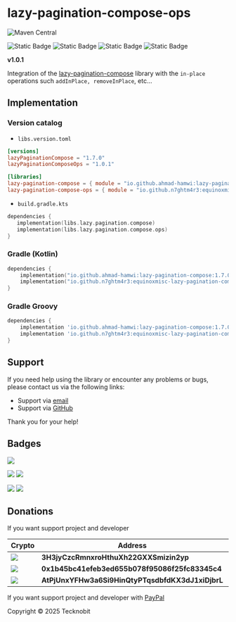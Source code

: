 # lazy-pagination-compose-ops

![Maven Central](https://img.shields.io/maven-central/v/io.github.n7ghtm4r3/equinoxmisc-lazy-pagination-compose-ops.svg?label=Maven%20Central)

![Static Badge](https://img.shields.io/badge/android-4280511051?link=https%3A%2F%2Fplay.google.com%2Fstore%2Fapps%2Fdetails%3Fid%3Dcom.tecknobit.ametista)
![Static Badge](https://img.shields.io/badge/ios-445E91?link=https%3A%2F%2Fimg.shields.io%2Fbadge%2Fandroid-4280511051)
![Static Badge](https://img.shields.io/badge/desktop-006874?link=https%3A%2F%2Fimg.shields.io%2Fbadge%2Fandroid-4280511051)
![Static Badge](https://img.shields.io/badge/wasmjs-834C74?link=https%3A%2F%2Fimg.shields.io%2Fbadge%2Fandroid-4280511051)

**v1.0.1**

Integration of the [lazy-pagination-compose](https://github.com/Ahmad-Hamwi/lazy-pagination-compose) library with the
`in-place`
operations such `addInPlace, removeInPlace`, etc...

## Implementation

### Version catalog

- `libs.version.toml`

```toml
[versions]
lazyPaginationCompose = "1.7.0"
lazyPaginationComposeOps = "1.0.1"

[libraries]
lazy-pagination-compose = { module = "io.github.ahmad-hamwi:lazy-pagination-compose", version.ref = "lazyPaginationCompose" }
lazy-pagination-compose-ops = { module = "io.github.n7ghtm4r3:equinoxmisc-lazy-pagination-compose-ops", version.ref = "lazyPaginationComposeOps" }
```

- `build.gradle.kts`

 ```kotlin
dependencies {
    implementation(libs.lazy.pagination.compose)
    implementation(libs.lazy.pagination.compose.ops)
}
```

### Gradle (Kotlin)

```kotlin
dependencies {
    implementation("io.github.ahmad-hamwi:lazy-pagination-compose:1.7.0")
    implementation("io.github.n7ghtm4r3:equinoxmisc-lazy-pagination-compose-ops:1.0.1")
}
```

### Gradle Groovy

```groovy
dependencies {
    implementation 'io.github.ahmad-hamwi:lazy-pagination-compose:1.7.0'
    implementation 'io.github.n7ghtm4r3:equinoxmisc-lazy-pagination-compose-ops:1.0.1'
}
```

## Support

If you need help using the library or encounter any problems or bugs, please contact us via the following links:

- Support via <a href="mailto:infotecknobitcompany@gmail.com">email</a>
- Support via <a href="https://github.com/N7ghtm4r3/Equinox/issues/new">GitHub</a>

Thank you for your help!

## Badges

[![](https://img.shields.io/badge/Google_Play-414141?style=for-the-badge&logo=google-play&logoColor=white)](https://play.google.com/store/apps/developer?id=Tecknobit)

[![](https://img.shields.io/badge/Spring_Boot-F2F4F9?style=for-the-badge&logo=spring-boot)](https://spring.io/projects/spring-boot)
[![](https://img.shields.io/badge/Jetpack%2Compose-4285F4.svg?style=for-the-badge&logo=Jetpack-Compose&logoColor=white)](https://www.jetbrains.com/lp/compose-multiplatform/)

[![](https://img.shields.io/badge/Java-ED8B00?style=for-the-badge&logo=java&logoColor=white)](https://www.oracle.com/java/)
[![](https://img.shields.io/badge/Kotlin-B125EA?style=for-the-badge&logo=kotlin&logoColor=white)](https://kotlinlang.org/)

## Donations

If you want support project and developer

| Crypto                                                                                              | Address                                          | Network  |
|-----------------------------------------------------------------------------------------------------|--------------------------------------------------|----------|
| ![](https://img.shields.io/badge/Bitcoin-000000?style=for-the-badge&logo=bitcoin&logoColor=white)   | **3H3jyCzcRmnxroHthuXh22GXXSmizin2yp**           | Bitcoin  |
| ![](https://img.shields.io/badge/Ethereum-3C3C3D?style=for-the-badge&logo=Ethereum&logoColor=white) | **0x1b45bc41efeb3ed655b078f95086f25fc83345c4**   | Ethereum |
| ![](https://img.shields.io/badge/Solana-000?style=for-the-badge&logo=Solana&logoColor=9945FF)       | **AtPjUnxYFHw3a6Si9HinQtyPTqsdbfdKX3dJ1xiDjbrL** | Solana   |

If you want support project and developer
with <a href="https://www.paypal.com/donate/?hosted_button_id=5QMN5UQH7LDT4">PayPal</a>

Copyright © 2025 Tecknobit
